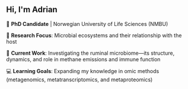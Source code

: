 ## Hi, I'm Adrian
📖 **PhD Candidate** | Norwegian University of Life Sciences (NMBU)<br/>

🧬 **Research Focus**: Microbial ecosystems and their relationship with the host<br/>

🐄 **Current Work**: Investigating the ruminal microbiome—its structure, dynamics, and role in methane emissions and immune function<br/>

💻 **Learning Goals**: Expanding my knowledge in omic methods (metagenomics, metatranscriptomics, and metaproteomics)<br/>
